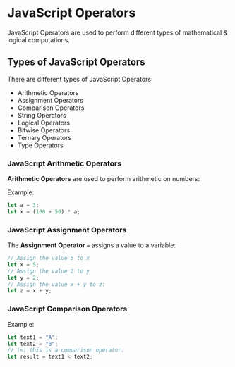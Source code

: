 # JavaScript Operators
JavaScript Operators are used to perform different types of mathematical & logical computations.
## Types of JavaScript Operators
There are different types of JavaScript Operators:
* Arithmetic Operators
* Assignment Operators
* Comparison Operators
* String Operators
* Logical Operators
* Bitwise Operators
* Ternary Operators
* Type Operators
### JavaScript Arithmetic Operators
**Arithmetic Operators** are used to perform arithmetic on numbers:

Example:
```js
let a = 3;
let x = (100 + 50) * a;
```
### JavaScript Assignment Operators
The **Assignment Operator** ```=``` assigns a value to a variable:
```js
// Assign the value 5 to x
let x = 5;
// Assign the value 2 to y
let y = 2;
// Assign the value x + y to z:
let z = x + y;
```
### JavaScript Comparison Operators
Example:
```JavaScript
let text1 = "A";
let text2 = "B";
// (<) this is a comparison operator.
let result = text1 < text2;
```